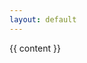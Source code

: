```yaml
---
layout: default
---
```

<article class="newspaper">
  <div class="masthead-sunday"></div>
  <div class="main magazine">
    {{ content }}
  </div>
  <div class="chaser-sunday"></div>
</article>
